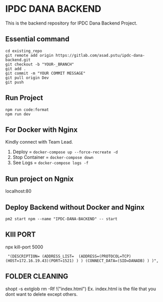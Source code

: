 # IPDC DANA BACKEND

This is the backend repository for IPDC Dana Backend Project.

## Essential command
```
cd existing_repo
git remote add origin https://gitlab.com/asad.pstu/ipdc-dana-backend.git
git checkout -b "YOUR-_BRANCH"
git add .
git commit -m "YOUR COMMIT MESSAGE"
git pull origin Dev
git push 
```

## Run Project
```
npm run code:format
npm run dev

```

## For Docker with Nginx 
Kindly connect with Team Lead.
1. Deploy = `docker-compose up --force-recreate -d `
2. Stop Container = `docker-compose down`
3. See Logs = `docker-compose logs -f`

## Run project on Ngnix
localhost:80

## Deploy Backend without Docker and Nginx
`pm2 start npm --name "IPDC-DANA-BACKEND" -- start`

## KIll PORT
npx kill-port 5000

` "(DESCRIPTION= (ADDRESS_LIST=  (ADDRESS=(PROTOCOL=TCP) (HOST=172.16.19.43)(PORT=1521) ) ) (CONNECT_DATA=(SID=DANADB) ) )",`


## FOLDER CLEANING
shopt -s extglob
rm -Rf !("index.html") Ex. index.html is the file that you dont want to delete except others.





